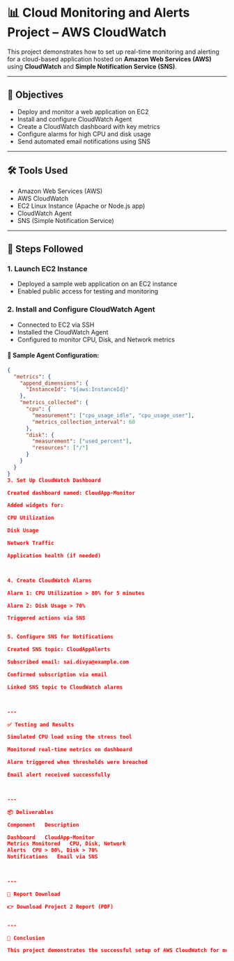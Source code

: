 # 📊 Cloud Monitoring and Alerts Project – AWS CloudWatch

This project demonstrates how to set up real-time monitoring and alerting for a cloud-based application hosted on **Amazon Web Services (AWS)** using **CloudWatch** and **Simple Notification Service (SNS)**.

---

## 🎯 Objectives

- Deploy and monitor a web application on EC2
- Install and configure CloudWatch Agent
- Create a CloudWatch dashboard with key metrics
- Configure alarms for high CPU and disk usage
- Send automated email notifications using SNS

---

## 🛠️ Tools Used

- Amazon Web Services (AWS)
- AWS CloudWatch
- EC2 Linux Instance (Apache or Node.js app)
- CloudWatch Agent
- SNS (Simple Notification Service)

---

## 🧰 Steps Followed

### 1. Launch EC2 Instance  
- Deployed a sample web application on an EC2 instance  
- Enabled public access for testing and monitoring  

### 2. Install and Configure CloudWatch Agent  
- Connected to EC2 via SSH  
- Installed the CloudWatch Agent  
- Configured to monitor CPU, Disk, and Network metrics  

#### 📄 Sample Agent Configuration:
```json
{
  "metrics": {
    "append_dimensions": {
      "InstanceId": "${aws:InstanceId}"
    },
    "metrics_collected": {
      "cpu": {
        "measurement": ["cpu_usage_idle", "cpu_usage_user"],
        "metrics_collection_interval": 60
      },
      "disk": {
        "measurement": ["used_percent"],
        "resources": ["/"]
      }
    }
  }
}
3. Set Up CloudWatch Dashboard

Created dashboard named: CloudApp-Monitor

Added widgets for:

CPU Utilization

Disk Usage

Network Traffic

Application health (if needed)



4. Create CloudWatch Alarms

Alarm 1: CPU Utilization > 80% for 5 minutes

Alarm 2: Disk Usage > 70%

Triggered actions via SNS


5. Configure SNS for Notifications

Created SNS topic: CloudAppAlerts

Subscribed email: sai.divya@example.com

Confirmed subscription via email

Linked SNS topic to CloudWatch alarms



---

✅ Testing and Results

Simulated CPU load using the stress tool

Monitored real-time metrics on dashboard

Alarm triggered when thresholds were breached

Email alert received successfully



---

📦 Deliverables

Component	Description

Dashboard	CloudApp-Monitor
Metrics Monitored	CPU, Disk, Network
Alerts	CPU > 80%, Disk > 70%
Notifications	Email via SNS



---

📄 Report Download

👉 Download Project 2 Report (PDF)


---

📌 Conclusion

This project demonstrates the successful setup of AWS CloudWatch for monitoring a cloud-hosted application. Real-time metrics, visual dashboards, and automated alerts ensure system reliability and proactive infrastructure management. This is an essential DevOps practice for modern cloud-based systems.
